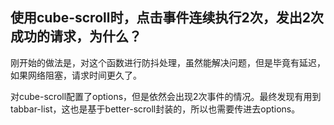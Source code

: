 ## 使用cube-scroll时，点击事件连续执行2次，发出2次成功的请求，为什么？

刚开始的做法是，对这个函数进行防抖处理，虽然能解决问题，但是毕竟有延迟，如果网络阻塞，请求时间更久了。

对cube-scroll配置了options，但是依然会出现2次事件的情况。最终发现有用到tabbar-list，这也是基于better-scroll封装的，所以也需要传进去options。
